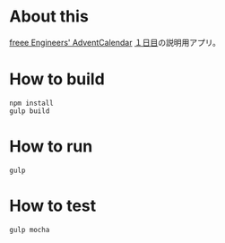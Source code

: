 # About this

[freee Engineers' AdventCalendar](http://qiita.com/advent-calendar/2015/freee) [１日目](http://qiita.com/teppei_tosa/items/46087a35776e14c89d42)の説明用アプリ。


# How to build

```
npm install
gulp build
```

# How to run

```
gulp
```


# How to test

```
gulp mocha
```
